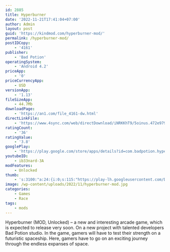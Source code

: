 ```yaml
---
id: 2885
title: Hyperburner
date: '2022-11-21T17:41:04+07:00'
author: Admin
layout: post
guid: 'https://kindmod.com/hyperburner-mod/'
permalink: /hyperburner-mod/
postIDCopy:
    - '4161'
publisher:
    - 'Bad Potion'
operatingSystem:
    - 'Android 4.2'
priceApp:
    - '0'
priceCurrencyApp:
    - USD
versionApp:
    - '1.13'
fileSizeApp:
    - 44.7Mb
downloadPage:
    - 'https://an1.com/file_4161-dw.html'
directLinkFile:
    - 'https://www.4sync.com/web/directDownload/iNRKKhT9/5oinus.472e9797c6424ac8e10be5c1aaf9e6d6'
ratingCount:
    - '36'
ratingValue:
    - '3.8'
googlePlay:
    - 'https://play.google.com/store/apps/details?id=com.badpotion.hyperburner'
youtubeID:
    - ib33nard-3A
modFeatures:
    - Unlocked
thumb:
    - 's:3100:"a:24:{i:0;s:115:"https://play-lh.googleusercontent.com/Db3GbZ9a4dXmQlvaNpRij5-MxhYQCs0X1HWOISdHPqvs3QTUUzIu4RQoENzDXv9udk8=w526-h296";i:1;s:116:"https://play-lh.googleusercontent.com/f_ImqD5mAS3n84qGraRaalzuNotVyUhU7zw8f2-al_yXfZR6bsjDX2EltjXeC5XFxA81=w526-h296";i:2;s:114:"https://play-lh.googleusercontent.com/MEHgO_0_Ttl3sTl0qhuwQSTPGOCGr45q_5D-p2wu57veqNY_7wkmdxolb4Ph-Q4tHw=w526-h296";i:3;s:116:"https://play-lh.googleusercontent.com/cdWREMv5gEY-WB8SZbFHGU5umlLct4GKslAlZrBSqUz-vhCb6Y-7KC7QDU06Et3pZl4Q=w526-h296";i:4;s:116:"https://play-lh.googleusercontent.com/CaMPdTNB4h4ZhR2ECkT3ombTS7BCMeqFR6CEnJTL8k03rHPjZobJPUdRZg9nJuFfrnqC=w526-h296";i:5;s:115:"https://play-lh.googleusercontent.com/yK0LDRnx9wBXL2-R93RCKJZCL2FCFQUItPKi26-TCoRHmrfdjmUZwQhhb3R-pdkek7c=w526-h296";i:6;s:116:"https://play-lh.googleusercontent.com/98HuuXlHgW2VleAFFC-zcMw1GCCd_gto5Ghf2z7B5vtuffmtmUmhHQb8VIBDjyzgyM7f=w526-h296";i:7;s:116:"https://play-lh.googleusercontent.com/lbAYweL0kS6y5N33_wdaPyr7T40MHU6QSCPDBdcJhdttd1boEU0FEeN_9HV0liWpVi4B=w526-h296";i:8;s:115:"https://play-lh.googleusercontent.com/2cj4P1b1H106JaJq3TGRQRT0eacRTkC8MCZrkOTPDPtsZQSQ3OhPQCB4DvUiNBEWdls=w526-h296";i:9;s:114:"https://play-lh.googleusercontent.com/amGQEQwAHQ9-Zej-yCTVsMAih2dMpGZJLBSZTu-Y4cT7PyaczytL0YBJan8iKOyV1A=w526-h296";i:10;s:115:"https://play-lh.googleusercontent.com/h15d5RNNkk_wP5g023rnQRgcfV3BzYYFu6DZLHmP6BnyTWSur0bz5CvEgsgjQycEPTE=w526-h296";i:11;s:116:"https://play-lh.googleusercontent.com/uZs_FLRcSteta8pMu8SK4l_Mcnq8vK0XAN0hoGzgViy3vhBOi8jImz8rNqGUbN5NtcMs=w526-h296";i:12;s:116:"https://play-lh.googleusercontent.com/pgSfXHeSFY3pLmSGf1GE0zZslJqukQbmAbDeF3eo0ztTJ4_mT7BUBMFwFg5F8TcO4KAx=w526-h296";i:13;s:116:"https://play-lh.googleusercontent.com/RUX8fHA3_j19orq34DtKsSvPdtl8s9ZMbIFoZXS89R4nHENSkQzbqHDHeks5qzS_gOo4=w526-h296";i:14;s:115:"https://play-lh.googleusercontent.com/lYO7RvUEQmeWo9gtFzBB7TllzY_HJ2FhRdvdwgJWA3MRUxAX4EtqXjlzvMxmeBEOiKs=w526-h296";i:15;s:115:"https://play-lh.googleusercontent.com/YRh9OoHL1uyl2heF-JPuvW1L9yoORNegCfNsxQisCKSkYPTcfPDZOtchVhX07hS79T0=w526-h296";i:16;s:115:"https://play-lh.googleusercontent.com/64cbaDbl3N7q58AKgp6rAlj9YCjTfkOt1mrCWk48FzU2015-L-dzJU9kCMeOnCT-GO8=w526-h296";i:17;s:115:"https://play-lh.googleusercontent.com/QlXd7o8iXQbh0iTzWdzj9cOvWCZwUAUxaznKpiWbqlNjR2pHRKi35BXHcje-Wa_INeQ=w526-h296";i:18;s:116:"https://play-lh.googleusercontent.com/NCcMTrgTeGkFFtRbTEbtvhlP15GmLAjNCVMeN6OkTSQz6aZrcCca7pLbqNRyzeTlQQvq=w526-h296";i:19;s:115:"https://play-lh.googleusercontent.com/IfAGxc2Im1S0-L2pV7A3Q2uYXjE-Sig6WCPfWqYQ5YMzwEm6t-gm56Yw2K-_lq8736w=w526-h296";i:20;s:115:"https://play-lh.googleusercontent.com/DHKVAtcAI5vCliDNUYyemvfl4pe7LwLV2mu0BIBjhCq6RypiJIXpXQenhjWtkB6BHXU=w526-h296";i:21;s:116:"https://play-lh.googleusercontent.com/U5ere74i_AhEnpQNWUZ7RBiyatsoKo8kuiU60CIoQqS_Auz6OwkU4zJRczgwwY1c3Fgv=w526-h296";i:22;s:114:"https://play-lh.googleusercontent.com/xKjOg-yTfOuhyeSQ-NOWrZ2Fz7INHys7xomJhESx5PKaFE4N6EknM-YPWmGDNT59AQ=w526-h296";i:23;s:115:"https://play-lh.googleusercontent.com/Y-Bq-OZMjqfSdjVM1N115vvl-ubjhVA6Qp4mOFcnRPnUQ7M8CixXn_A6GX0kyPmsQGo=w526-h296";}";'
image: /wp-content/uploads/2022/11/hyperburner-mod.jpg
categories:
    - Games
    - Race
tags:
    - mods
---
```


Hyperburner (MOD, Unlocked) – a new and interesting arcade game, which is expected to release very soon. On a new project with talented developers Bad Potion studio. In the game, gamers will have to test their strength on a futuristic spaceship. Here, gamers have to go on an exciting journey through the endless expanses of space.